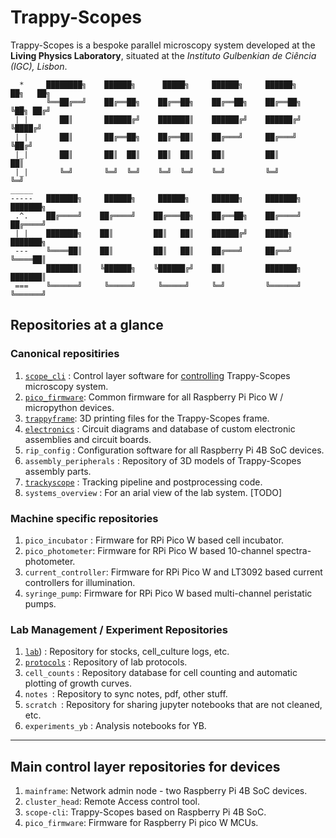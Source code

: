 # Trappy-Scopes



Trappy-Scopes is a bespoke parallel microscopy system developed at the **Living Physics Laboratory**, situated at the *Instituto Gulbenkian de Ciência (IGC), Lisbon*.

```goat
  *     ████████╗    ██████╗      █████╗     ██████╗     ██████╗     ██╗   ██╗
  _     ╚══██╔══╝    ██╔══██╗    ██╔══██╗    ██╔══██╗    ██╔══██╗    ╚██╗ ██╔╝
 | |       ██║       ██████╔╝    ███████║    ██████╔╝    ██████╔╝     ╚████╔╝ 
 | |       ██║       ██╔══██╗    ██╔══██║    ██╔═══╝     ██╔═══╝       ╚██╔╝  
 |_|       ██║       ██║  ██║    ██║  ██║    ██║         ██║            ██║   
 |_|       ╚═╝       ╚═╝  ╚═╝    ╚═╝  ╚═╝    ╚═╝         ╚═╝            ╚═╝   
_____                                                                         
-----   ███████╗     ██████╗     ██████╗     ██████╗     ███████╗    ███████╗ 
 .^.    ██╔════╝    ██╔════╝    ██╔═══██╗    ██╔══██╗    ██╔════╝    ██╔════╝ 
 | |    ███████╗    ██║         ██║   ██║    ██████╔╝    █████╗      ███████╗ 
 ---    ╚════██║    ██║         ██║   ██║    ██╔═══╝     ██╔══╝      ╚════██║ 
        ███████║    ╚██████╗    ╚██████╔╝    ██║         ███████╗    ███████║ 
 ===    ╚══════╝     ╚═════╝     ╚═════╝     ╚═╝         ╚══════╝    ╚══════╝
```



## Repositories at a glance

### Canonical repositiries

1. [`scope_cli`](https://github.com/Trappy-Scopes/scope-cli) : Control layer software for <u>controlling</u> Trappy-Scopes microscopy system.
2. [`pico_firmware`](https://github.com/Trappy-Scopes/pico_firmware): Common firmware for all Raspberry Pi Pico W / micropython devices.
3. [`trappyframe`](https://github.com/Trappy-Scopes/trappyframe): 3D printing files for the Trappy-Scopes frame.
4. [`electronics`](https://github.com/Trappy-Scopes/electronics) : Circuit diagrams and database of custom electronic assemblies and circuit boards.
5. `rip_config` : Configuration software for all Raspberry Pi 4B SoC devices.
7. `assembly_peripherals` : Repository of 3D models of Trappy-Scopes assembly parts.
8. [`trackyscope`](https://github.com/Trappy-Scopes/trackyscope) : Tracking pipeline and postprocessing code.
9.  `systems_overview` : For an arial view of the lab system. [TODO]

### Machine specific repositories

1. `pico_incubator` : Firmware for RPi Pico W based cell incubator.
2. `pico_photometer`: Firmware for RPi Pico W based 10-channel spectra-photometer.
3. `current_controller`: Firmware for RPi Pico W and LT3092 based current controllers for illumination.
4. `syringe_pump`: Firmware for RPi Pico W based multi-channel peristatic pumps.



### Lab Management / Experiment Repositories

1. [`lab`](https://github.com/Trappy-Scopes/lab)) : Repository for stocks, cell_culture logs, etc.
2. [`protocols`](https://github.com/Trappy-Scopes/protocols) : Repository of lab protocols.
3. `cell_counts` : Repository database for cell counting and automatic plotting of growth curves.
4. `notes `: Repository to sync notes, pdf, other stuff.
5. `scratch `: Repository for sharing jupyter notebooks that are not cleaned, etc.
6. `experiments_yb` : Analysis notebooks for YB.



---

## Main control layer repositories for devices

1. `mainframe`: Network admin node - two Raspberry Pi 4B SoC devices.
2. `cluster_head`: Remote Access control tool.
3. `scope-cli`: Trappy-Scopes based on Raspberry Pi 4B SoC.
4. `pico_firmware`: Firmware for Raspberry Pi pico W MCUs.

